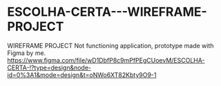 # ESCOLHA-CERTA---WIREFRAME-PROJECT

WIREFRAME PROJECT 
Not functioning application, prototype made with Figma by me.
https://www.figma.com/file/wD1DbfP8c9mPfPEgCUoevM/ESCOLHA-CERTA-!?type=design&node-id=0%3A1&mode=design&t=oNWo6XT82Kbty9O9-1
